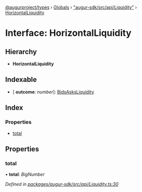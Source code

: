 [@augurproject/types](../README.md) › [Globals](../globals.md) › ["augur-sdk/src/api/Liquidity"](../modules/_augur_sdk_src_api_liquidity_.md) › [HorizontalLiquidity](_augur_sdk_src_api_liquidity_.horizontalliquidity.md)

# Interface: HorizontalLiquidity

## Hierarchy

* **HorizontalLiquidity**

## Indexable

* \[ **outcome**: *number*\]: [BidsAsksLiquidity](_augur_sdk_src_api_liquidity_.bidsasksliquidity.md)

## Index

### Properties

* [total](_augur_sdk_src_api_liquidity_.horizontalliquidity.md#total)

## Properties

###  total

• **total**: *BigNumber*

*Defined in [packages/augur-sdk/src/api/Liquidity.ts:30](https://github.com/AugurProject/augur/blob/88b6e76efb/packages/augur-sdk/src/api/Liquidity.ts#L30)*
